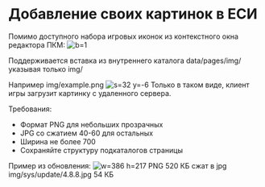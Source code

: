 # Добавление своих картинок в ЕСИ
Помимо доступного набора игровых иконок из контекстного окна редактора ПКМ: ![b=1](img/example/context-insert.jpg)

Поддерживается вставка
из внутреннего каталога
data/pages/img/ указывая
только img/

Например img/example.png ![s=32 y=-6](img/example.png)
Только в таком виде, клиент игры загрузит картинку с удаленного сервера.

Требования:
  * Формат PNG для небольших прозрачных
  * JPG со сжатием 40-60 для остальных
  * Ширина не более 700
  * Сохраняйте структуру подкаталогов страницы

Пример из обновления:
![w=386 h=217](img/sys/update/4.8.8.jpg)
PNG 520 КБ сжат в jpg img/sys/update/4.8.8.jpg 54 КБ